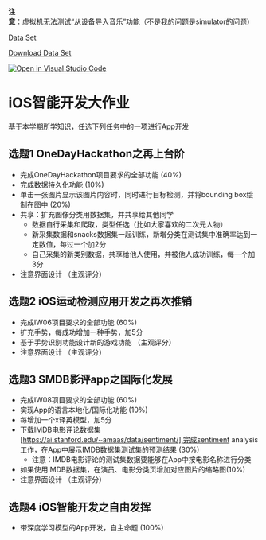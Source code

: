 **注意**：虚拟机无法测试“从设备导入音乐”功能（不是我的问题是simulator的问题）

[Data Set](https://www.kaggle.com/andradaolteanu/gtzan-dataset-music-genre-classification)

[Download Data Set](https://box.nju.edu.cn/f/c15c0498710f49b0a4da/?dl=1)

[![Open in Visual Studio Code](https://classroom.github.com/assets/open-in-vscode-f059dc9a6f8d3a56e377f745f24479a46679e63a5d9fe6f495e02850cd0d8118.svg)](https://classroom.github.com/online_ide?assignment_repo_id=6626616&assignment_repo_type=AssignmentRepo)
# iOS智能开发大作业
  基于本学期所学知识，任选下列任务中的一项进行App开发
## 选题1 OneDayHackathon之再上台阶
  - 完成OneDayHackathon项目要求的全部功能 (40%)
  - 完成数据持久化功能 (10%)
  - 单击一张图片显示该图片内容时，同时进行目标检测，并将bounding box绘制在图中 (20%)
  - 共享：扩充图像分类用数据集，并共享给其他同学
    - 数据自行采集和爬取，类型任选（比如大家喜欢的二次元人物）
    - 新采集数据和snacks数据集一起训练，新增分类在测试集中准确率达到一定数值，每过一个加2分
    - 自己采集的新类别数据，共享给他人使用，并被他人成功训练，每一个加3分
  - 注意界面设计 （主观评分）

## 选题2 iOS运动检测应用开发之再次推销
  - 完成IW06项目要求的全部功能 (60%)
  - 扩充手势，每成功增加一种手势，加5分
  - 基于手势识别功能设计新的游戏功能 （主观评分）
  - 注意界面设计 （主观评分）

## 选题3 SMDB影评app之国际化发展
  - 完成IW08项目要求的全部功能 (60%)
  - 实现App的语言本地化/国际化功能 (10%)
  - 每增加一个x译英模型，加5分
  - 下载IMDB电影评论数据集[https://ai.stanford.edu/~amaas/data/sentiment/],完成sentiment analysis工作，在App中展示IMDB数据集测试集的预测结果 (30%)
    - 注意：IMDB电影评论的测试集数据要能够在App中按电影名称进行分类
  - 如果使用IMDB数据集，在演员、电影分类页增加对应图片的缩略图(10%)
  - 注意界面设计 （主观评分）

## 选题4 iOS智能开发之自由发挥
  - 带深度学习模型的App开发，自主命题 (100%)
